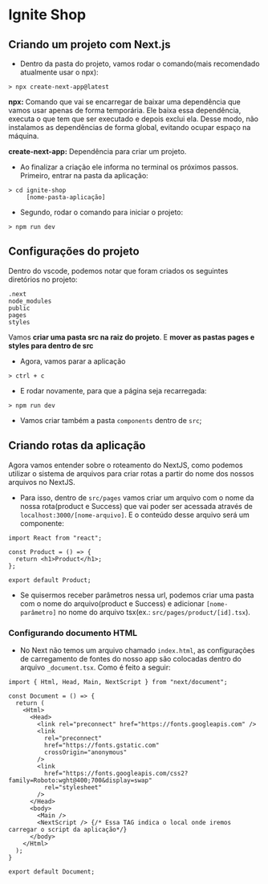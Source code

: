 # Ignite Shop

## Criando um projeto com Next.js

- Dentro da pasta do projeto, vamos rodar o comando(mais recomendado atualmente usar o npx):

```
> npx create-next-app@latest
```

**npx:** Comando que vai se encarregar de baixar uma dependência que vamos usar apenas de forma temporária. Ele baixa essa dependência, executa o que tem que ser executado e depois exclui ela. Desse modo, não instalamos as dependências de forma global, evitando ocupar espaço na máquina. 

**create-next-app:** Dependência para criar um projeto.

- Ao finalizar a criação ele informa no terminal os próximos passos.
Primeiro, entrar na pasta da aplicação:

```
> cd ignite-shop
     [nome-pasta-aplicação]
```

- Segundo, rodar o comando para iniciar o projeto:

```
> npm run dev
```

## Configurações do projeto

Dentro do vscode, podemos notar que foram criados os seguintes diretórios no projeto:

```
.next
node_modules
public
pages
styles
```

Vamos **criar uma pasta src na raiz do projeto**.
E **mover as pastas pages e styles para dentro de src**

- Agora, vamos parar a aplicação

```
> ctrl + c
```

- E rodar novamente, para que a página seja recarregada:

```
> npm run dev
```

- Vamos criar também a pasta `components` dentro de `src`;

## Criando rotas da aplicação

Agora vamos entender sobre o roteamento do NextJS, como podemos utilizar o sistema de arquivos para criar rotas a partir do nome dos nossos arquivos no NextJS.

- Para isso, dentro de `src/pages` vamos criar um arquivo com o nome da nossa rota(product e Success) que vai poder ser acessada através de `localhost:3000/[nome-arquivo]`. E o conteúdo desse arquivo será um componente:

``` TSX
import React from "react";

const Product = () => {
  return <h1>Product</h1>;
};

export default Product;
```

- Se quisermos receber parâmetros nessa url, podemos criar uma pasta com o nome do arquivo(product e Success) e adicionar `[nome-parâmetro]` no nome do arquivo tsx(ex.: `src/pages/product/[id].tsx`).

### Configurando documento HTML

- No Next não temos um arquivo chamado `index.html`, as configurações de carregamento de fontes do nosso app são colocadas dentro do arquivo `_document.tsx`. Como é feito a seguir:

``` TSX
import { Html, Head, Main, NextScript } from "next/document";

const Document = () => {
  return (
    <Html>
      <Head>
        <link rel="preconnect" href="https://fonts.googleapis.com" />
        <link
          rel="preconnect"
          href="https://fonts.gstatic.com"
          crossOrigin="anonymous"
        />
        <link
          href="https://fonts.googleapis.com/css2?family=Roboto:wght@400;700&display=swap"
          rel="stylesheet"
        />
      </Head>
      <body>
        <Main />
        <NextScript /> {/* Essa TAG indica o local onde iremos carregar o script da aplicação*/}
      </body>
    </Html>
  );
}

export default Document;
```
